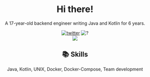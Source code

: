 <h1 align="center"><b>Hi there!</b></h1>

<p align="center">A 17-year-old backend engineer writing Java and Kotlin for 6 years.</p>

<div align="center">
    <a href="https://twitter.com/kotx__"><img src="https://img.shields.io/static/v1?label=Twitter&message=Kotx__&style=flat-square&color=orange" alt="twitter"></a>
    <a><img src="https://img.shields.io/static/v1?label=Life&message=Failed!!&style=flat-square&color=critical" alt="?"></a>
    <br>
    <a><img src="https://github-readme-stats.vercel.app/api?username=Kotlin-Chan&hide=contribs,prs,stars,issues&count_private=true&show_icons=true&hide_border=true"><a/>
</div>

<div align="center">
    <h2>📚 Skills</h2>
    <p>Java, Kotlin, UNIX, Docker, Docker-Compose, Team development</p>
</div>
